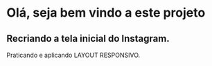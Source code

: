 # Olá, seja bem vindo a este projeto
## Recriando a tela inicial do Instagram.
 Praticando e aplicando LAYOUT RESPONSIVO.
